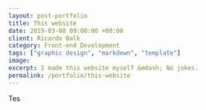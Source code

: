 ```yaml
---
layout: post-portfolio
title: This website
date: 2019-03-08 09:00:00 +00:00
client: Ricardo Balk
category: Front-end Development
tags: ["graphic design", "markdown", "template"]
image: 
excerpt: I made this website myself &mdash; No jokes.
permalink: /portfolio/this-website
---
```


Tes